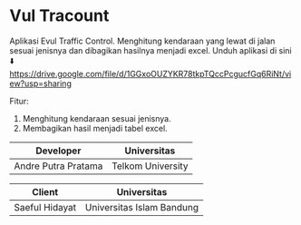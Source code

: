 # Vul Tracount
Aplikasi Evul Traffic Control. Menghitung kendaraan yang lewat di jalan sesuai jenisnya dan dibagikan hasilnya menjadi excel.
Unduh aplikasi di sini ⬇️ https://drive.google.com/file/d/1GGxoOUZYKR78tkpTQccPcgucfGq6RiNt/view?usp=sharing

Fitur:
1. Menghitung kendaraan sesuai jenisnya.
2. Membagikan hasil menjadi tabel excel.

|      Developer      |    Universitas    |
|:-------------------:|:-----------------:|
| Andre Putra Pratama | Telkom University |

|       Client        |        Universitas        |
|:-------------------:|:-------------------------:|
|   Saeful Hidayat    | Universitas Islam Bandung |
